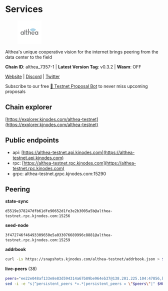 # Services

<figure><img src="https://raw.githubusercontent.com/kj89/cosmos-images/main/logos/althea.png" alt=""><figcaption></figcaption></figure>

Althea's unique cooperative vision for the internet  brings peering from the data center to the field

**Chain ID**: althea_7357-1 | **Latest Version Tag**: v0.3.2 | **Wasm**: OFF

[Website](https://www.althea.net) | [Discord](https://discord.gg/ZTKWfpDs) | [Twitter](https://twitter.com/altheanetwork)



Subscribe to our free [🤖 Testnet Proposal Bot](https://t.me/kjnodes_testnet_proposal_bot) to never miss upcoming proposals


## Chain explorer
[https://explorer.kjnodes.com/althea-testnet](https://explorer.kjnodes.com/althea-testnet)

## Public endpoints

* api: [https://althea-testnet.api.kjnodes.com](https://althea-testnet.api.kjnodes.com)
* rpc: [https://althea-testnet.rpc.kjnodes.com](https://althea-testnet.rpc.kjnodes.com)
* grpc: althea-testnet.grpc.kjnodes.com:15290

## Peering

**state-sync**

```text
d5519e378247dfb61dfe90652d1fe3e2b3005a5b@althea-testnet.rpc.kjnodes.com:15256
```

**seed-node**

```text
3f472746f46493309650e5a033076689996c8881@althea-testnet.rpc.kjnodes.com:15259
```

**addrbook**
```bash
curl -Ls https://snapshots.kjnodes.com/althea-testnet/addrbook.json > $HOME/.althea/config/addrbook.json
```

**live-peers** (38)
```bash
peers="ee22e048af133e8e83d594314a67b89be964eb37@138.201.225.104:47856,bc55fa695313549672c4a480143dc400eaada16b@138.201.136.49:29656,6c3d7683bf40a521b7c22391fd6c989b46a2e0e2@78.46.106.75:27656,ff3fe47b494b0bf3dedf2d47dc9acf0e2ba3b7ae@65.108.43.113:52656,698edcaf59b14f7bf50b681ef1ee3046fa062c77@65.109.92.235:11056,c831cd6ac278ab971eca94dda0c29191e8f39036@138.201.135.123:26656,70caf9545f6fd67f2561964b0a69bf36ba6f81d4@5.161.205.63:26656,c1c28d02ef687f2d80b8e4540d9297835e75b6f0@139.59.67.156:26656,15e7baf69c0db5c25e26cd1f13eb0d52a7a708b5@142.202.241.235:26656,0aac1fc75b4a613f6bb7d15c6250350d478227a6@66.45.231.30:11144,76932bbeb29836c6405329c21358d051ef6e33a3@65.109.65.163:21856,0d4220d2bbda711183a8db6f45c26b1541fa0d6a@65.109.116.204:21856,1d9a103d1e24c590bdfb577537eddd19a322f886@65.109.92.240:17886,17edf24237b1c2b5b196d344761f964407d05862@65.108.233.109:12456,c215cf295b05c1338fdf5070a7b2abde873f5a88@95.217.40.230:26656,874f5688891e0a273fcb2e3fb89af2f1ab700024@91.223.3.144:26456,dc67cbe058b802aa34f64715b44474c462b4317b@65.108.237.224:36656,695f6de1a39a5f189015a50ef5f9df144a76b4d8@65.108.233.102:36656,4f5eb5164329a61fc898ac75849ae873c8e539c9@66.172.36.135:14656,04917b5810df2a380c1b18d83f577f1aba550818@222.106.187.14:53300,cc542d9fb5f93780fc4004aa67f2b502686a24e8@144.76.27.79:61056,d4c21f733f0aff703d36265b25126b01eaab8742@68.142.182.44:26656,0037b2dc30933fa5c027a83be39f0061253ff83b@5.189.157.140:26656,a1c05be605625e7fd3af6b9e5c84937a48482be5@35.201.194.177:26656,019988ce47565ad683b7675216e8fbcb171b841c@107.155.125.170:26656,ba247bdf826a9636a8276d6a00d8004755f6bb18@162.19.238.210:26656,937dcf8c45b7c64e5188a7036427f2ce86383035@95.165.89.222:24126,975393744d620d9dcb8dfd21c0282a6285766523@176.57.184.215:26656,bcec1c0df99526be43efa248491b87e8a2374ebe@94.130.26.9:26956,a3ac64c5c84817f3694a866298399e6ad71ff26c@65.21.53.39:26656,24ae39234e1ceddc1585af9be8a6484edac79123@49.12.123.97:26656,4a8c845bdffc8bae0ed0e91a476bc57720adec15@65.108.206.74:26656,13747f1f9960d19b72610cf7b59c2ec6d4eca27f@116.96.44.135:52656,5b6c6d679904ded86d36397e8ea583c122f5ddbd@144.91.102.95:26656,26e70e13195b0d04cda0fca1f7b16b8746a620ed@65.109.28.226:26656,7eb055628aee375914d7d265ef4bc01ea692fe95@65.109.82.106:31656,d5519e378247dfb61dfe90652d1fe3e2b3005a5b@65.109.68.190:52656,90d692d481c1c4739ba8a7045b5552fa8d410901@88.99.164.158:17886"
sed -i -e "s|^persistent_peers *=.*|persistent_peers = \"$peers\"|" $HOME/.althea/config/config.toml
```
